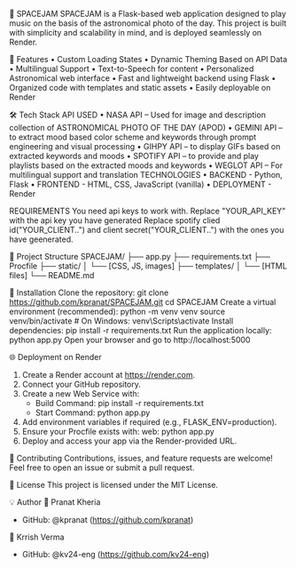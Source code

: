 🚀 SPACEJAM
SPACEJAM is a Flask-based web application designed to play music on the basis of the astronomical photo of the day. This project is built with simplicity and scalability in mind, and is deployed seamlessly on Render.

🌟 Features
• Custom Loading States
• Dynamic Theming Based on API Data
• Multilingual Support
• Text-to-Speech for content
• Personalized Astronomical web interface
• Fast and lightweight backend using Flask
• Organized code with templates and static assets
• Easily deployable on Render

🛠️ Tech Stack
API USED
• NASA API – Used for image and description collection of ASTRONOMICAL PHOTO OF THE DAY (APOD)
• GEMINI API – to extract mood based color scheme and keywords through prompt engineering and visual processing
• GIHPY API – to display GIFs based on extracted keywords and moods
• SPOTIFY API – to provide and play playlists based on the extracted moods and keywords
• WEGLOT API – For multilingual support and translation
TECHNOLOGIES
• BACKEND - Python, Flask
• FRONTEND - HTML, CSS, JavaScript (vanilla)
• DEPLOYMENT - Render

REQUIREMENTS
You need api keys to work with. Replace "YOUR_API_KEY" with the api key you have generated
Replace spotify clied id("YOUR_CLIENT..") and client secret("YOUR_CLIENT..") with the ones you have geenerated.

📁 Project Structure
SPACEJAM/
├── app.py
├── requirements.txt
├── Procfile
├── static/
│   └── [CSS, JS, images]
├── templates/
│   └── [HTML files]
└── README.md

🚀 Installation
Clone the repository:
git clone https://github.com/kpranat/SPACEJAM.git
cd SPACEJAM
Create a virtual environment (recommended):
python -m venv venv
source venv/bin/activate  # On Windows: venv\Scripts\activate
Install dependencies:
pip install -r requirements.txt
Run the application locally:
python app.py
Open your browser and go to http://localhost:5000

🌐 Deployment on Render
1. Create a Render account at https://render.com.
2. Connect your GitHub repository.
3. Create a new Web Service with:
   - Build Command: pip install -r requirements.txt
   - Start Command: python app.py
4. Add environment variables if required (e.g., FLASK_ENV=production).
5. Ensure your Procfile exists with: web: python app.py
6. Deploy and access your app via the Render-provided URL.

🤝 Contributing
Contributions, issues, and feature requests are welcome! Feel free to open an issue or submit a pull request.

📜 License
This project is licensed under the MIT License.

💡 Author
👤 Pranat Kheria
- GitHub: @kpranat (https://github.com/kpranat)

👤 Krrish Verma
- GitHub: @kv24-eng (https://github.com/kv24-eng)
